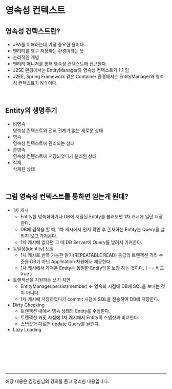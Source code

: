 # 영속성 컨텍스트

## 영속성 컨텍스트란?
- JPA를 이해하는데 가장 중요한 용어다.
- 엔티티를 영구 저장하는 환경이라는 뜻
- 논리적인 개념
- 엔티티 매니저를 통해 영속성 컨텍스트에 접근한다.
- J2SE 환경에서는 EntityManager와 영속성 컨텍스트가 1:1 임
- J2EE, Spring Framework 같은 Container 환경에서는 EntityManager와 영속성 컨텍스트가 N:1 이다.

<br>

## Entity의 생명주기
- 비영속 <br> 영속성 컨텍스트와 전혀 관계가 없는 새로운 상태
- 영속 <br> 영속성 컨텍스트에 관리되는 상태
- 준영속 <br> 영속성 컨텐스트에 저장되었다가 분리된 상태
- 삭제 <br> 삭제된 상태

<br>

## 그럼 영속성 컨텍스트를 통하면 얻는게 뭔데?
- 1차 캐시
  - Entity를 영속화하거나 DB에 저장된 Entity를 불러오면 1차 캐시에 일단 저장한다. 
  - DB에 검색을 할 때, 1차 캐시에서 먼저 확인 후 존재하는 Entity는 Query를 날리지 않고 가져온다.
  - 1차 캐시에 없다면 그 때 DB Server에 Query를 날려서 가져온다.
- 동일성(identity) 보장
  - 1차 캐시로 반복 가능한 읽기(REPEATABLE READ) 등급의 트랜잭션 격리 수준을 DB가 아닌 Application 차원에서 제공한다.
  - 1차 캐시에서 가져온 Entity는 동일한 Entity임을 보장 하는 것이다. ( == 비교 true )
- 트랜잭션을 지원하는 쓰기 지연
  - EntityManager.persist(member) <- 영속화 시점에 DB에 SQL을 보내는 것이 아니다.
  - 1차 캐시에 저장하였다가 commit 시점에 SQL을 전송하여 DB에 저장한다.
- Dirty Checking
  - 트랜잭션 내에서 영속 상태의 Entity를 수정한다.
  - 트랜잭션 커밋 시점에 1차 캐시에서 Entity의 스냅샷과 비교한다.
  - 스냅샷과 다르면 update Query를 날린다.
- Lazy Loading

<br>









<br><br><br><br>

---

해당 내용은 김영한님의 강의를 듣고 정리한 내용입니다.